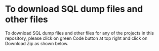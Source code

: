 # To download SQL dump files and other files

To download SQL dump files and other files for any of the projects in this repository, please click on green Code button at top right and click on Download Zip as shown below. 


